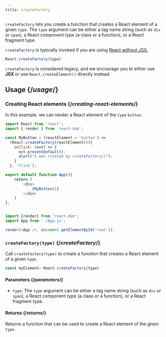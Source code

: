 ```yaml
---
title: createFactory
---
```


<Intro>

`createFactory` lets you create a function that creates a React element of a given `type`. The `type` argument can be either a tag name string (such as `div` or `span`), a React component type (a class or a function), or a React fragment type.

`createFactory` is typically invoked if you are using [React without JSX.](https://beta.reactjs.org/learn/add-react-to-a-website#run-the-jsx-preprocessor)

```js
React.createFactory(type)
```
</Intro>

<Note>

`createFactory` is considered legacy, and we encourage you to either use **JSX** or use `React.createElement()` directly instead.
</Note>

<InlineToc />

## Usage {/*usage*/}

### Creating React elements {/*creating-react-elements*/}

In this example, we can render a React element of the `type` `button`.

<Sandpack>

``` js App.js
import React from 'react';
import { render } from 'react-dom';

const MyButton = (reactElement = 'button') =>
  (React.createFactory(reactElement))({
    onClick: (evt) => {
      evt.preventDefault();
      alert("I was created by createFactory()");
    }
  }, 'Click');

export default function App(){
    return (
        <div>
            {MyButton()}
        </div>
    )
};
```
``` js index.js

import {render} from 'react-dom';
import App from './App.js';

render(<App />, document.getElementById('root'));

```
</Sandpack>

### `createFactory(type)` {/*createFactory*/}

Call `createFactory(type)` to create a function that creates a React element of a given `type`.

```js
const myElement= React.createFactory(type)

```

#### Parameters {/*parameters*/}

* `type`: The `type` argument can be either a tag name string (such as `div` or `span`), a React component type (a class or a function), or a React fragment type.

#### Returns {/*returns*/}

 Returns a function that can be used to create a React element of the given `type`.

